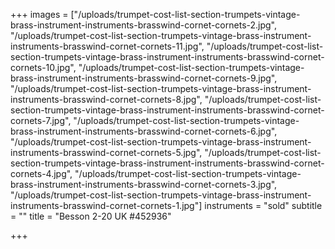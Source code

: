 +++
images = ["/uploads/trumpet-cost-list-section-trumpets-vintage-brass-instrument-instruments-brasswind-cornet-cornets-2.jpg", "/uploads/trumpet-cost-list-section-trumpets-vintage-brass-instrument-instruments-brasswind-cornet-cornets-11.jpg", "/uploads/trumpet-cost-list-section-trumpets-vintage-brass-instrument-instruments-brasswind-cornet-cornets-10.jpg", "/uploads/trumpet-cost-list-section-trumpets-vintage-brass-instrument-instruments-brasswind-cornet-cornets-9.jpg", "/uploads/trumpet-cost-list-section-trumpets-vintage-brass-instrument-instruments-brasswind-cornet-cornets-8.jpg", "/uploads/trumpet-cost-list-section-trumpets-vintage-brass-instrument-instruments-brasswind-cornet-cornets-7.jpg", "/uploads/trumpet-cost-list-section-trumpets-vintage-brass-instrument-instruments-brasswind-cornet-cornets-6.jpg", "/uploads/trumpet-cost-list-section-trumpets-vintage-brass-instrument-instruments-brasswind-cornet-cornets-5.jpg", "/uploads/trumpet-cost-list-section-trumpets-vintage-brass-instrument-instruments-brasswind-cornet-cornets-4.jpg", "/uploads/trumpet-cost-list-section-trumpets-vintage-brass-instrument-instruments-brasswind-cornet-cornets-3.jpg", "/uploads/trumpet-cost-list-section-trumpets-vintage-brass-instrument-instruments-brasswind-cornet-cornets-1.jpg"]
instruments = "sold"
subtitle = ""
title = "Besson 2-20 UK #452936"

+++
